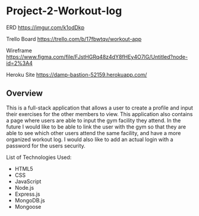 # Project-2-Workout-log

ERD
https://imgur.com/k1odDkp

Trello Board 
https://trello.com/b/17fbwtqv/workout-app

Wireframe 
https://www.figma.com/file/FJstHGRq48z4dY8fHEy4O7lG/Untitled?node-id=2%3A4

Heroku Site
https://damp-bastion-52159.herokuapp.com/

## Overview
This is a full-stack application that allows a user to create a profile and input their exercises for the other members to view. This application also contains a page where users are able to input the gym facility they attend. In the future I would like to be able to link the user with the gym so that they are able to see which other users attend the same facility, and have a more organized workout log. I would also like to add an actual login with a password for the users security. 

List of Technologies Used:
* HTML5
* CSS
* JavaScript
* Node.js
* Express.js
* MongoDB.js
* Mongoose

